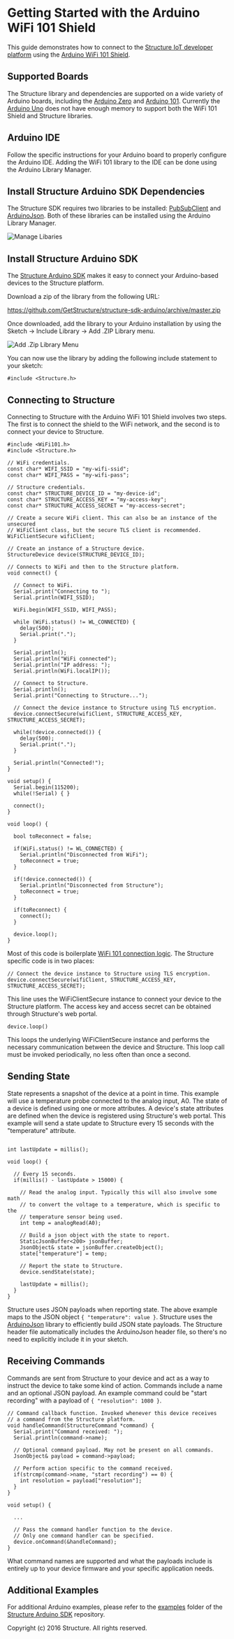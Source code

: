 # Getting Started with the Arduino WiFi 101 Shield

This guide demonstrates how to connect to the [Structure IoT developer platform](https://getstructure.io) using the [Arduino WiFi 101 Shield](https://www.arduino.cc/en/Main/ArduinoWiFiShield101).

## Supported Boards
The Structure library and dependencies are supported on a wide variety of Arduino boards, including the [Arduino Zero](https://www.arduino.cc/en/Main/ArduinoBoardZero) and [Arduino 101](https://www.arduino.cc/en/Main/ArduinoBoard101). Currently the [Arduino Uno](https://www.arduino.cc/en/Main/ArduinoBoardUno) does not have enough memory to support both the WiFi 101 Shield and Structure libraries.

## Arduino IDE
Follow the specific instructions for your Arduino board to properly configure the Arduino IDE. Adding the WiFi 101 library to the IDE can be done using the Arduino Library Manager.

## Install Structure Arduino SDK Dependencies
The Structure SDK requires two libraries to be installed: [PubSubClient](https://github.com/knolleary/pubsubclient) and [ArduinoJson](https://github.com/bblanchon/ArduinoJson). Both of these libraries can be installed using the Arduino Library Manager.

![Manage Libaries](http://cdn2.hubspot.net/hubfs/742943/Website/Landing_Pages/Builder_Kit_Instructions/manage-libraries.png?noresize=true "Manage Libaries")

## Install Structure Arduino SDK
The [Structure Arduino SDK](https://github.com/GetStructure/structure-sdk-arduino) makes it easy to connect your Arduino-based devices to the Structure platform.

Download a zip of the library from the following URL:

https://github.com/GetStructure/structure-sdk-arduino/archive/master.zip

Once downloaded, add the library to your Arduino installation by using the Sketch -> Include Library -> Add .ZIP Library menu.

![Add .Zip Library Menu](http://cdn2.hubspot.net/hubfs/742943/Website/Landing_Pages/Builder_Kit_Instructions/add-zip-library-menu.png?noresize=true "Add .ZIP Library Menu")

You can now use the library by adding the following include statement to your sketch:

```arduino
#include <Structure.h>
```

## Connecting to Structure
Connecting to Structure with the Arduino WiFi 101 Shield involves two steps. The first is to connect the shield to the WiFi network, and the second is to connect your device to Structure.

```arduino
#include <WiFi101.h>
#include <Structure.h>

// WiFi credentials.
const char* WIFI_SSID = "my-wifi-ssid";
const char* WIFI_PASS = "my-wifi-pass";

// Structure credentials.
const char* STRUCTURE_DEVICE_ID = "my-device-id";
const char* STRUCTURE_ACCESS_KEY = "my-access-key";
const char* STRUCTURE_ACCESS_SECRET = "my-access-secret";

// Create a secure WiFi client. This can also be an instance of the unsecured
// WiFiClient class, but the secure TLS client is recommended.
WiFiClientSecure wifiClient;

// Create an instance of a Structure device.
StructureDevice device(STRUCTURE_DEVICE_ID);

// Connects to WiFi and then to the Structure platform.
void connect() {

  // Connect to WiFi.
  Serial.print("Connecting to ");
  Serial.println(WIFI_SSID);

  WiFi.begin(WIFI_SSID, WIFI_PASS);

  while (WiFi.status() != WL_CONNECTED) {
    delay(500);
    Serial.print(".");
  }

  Serial.println();
  Serial.println("WiFi connected");
  Serial.println("IP address: ");
  Serial.println(WiFi.localIP());

  // Connect to Structure.
  Serial.println();
  Serial.print("Connecting to Structure...");

  // Connect the device instance to Structure using TLS encryption.
  device.connectSecure(wifiClient, STRUCTURE_ACCESS_KEY, STRUCTURE_ACCESS_SECRET);

  while(!device.connected()) {
    delay(500);
    Serial.print(".");
  }

  Serial.println("Connected!");
}

void setup() {
  Serial.begin(115200);
  while(!Serial) { }

  connect();
}

void loop() {

  bool toReconnect = false;

  if(WiFi.status() != WL_CONNECTED) {
    Serial.println("Disconnected from WiFi");
    toReconnect = true;
  }

  if(!device.connected()) {
    Serial.println("Disconnected from Structure");
    toReconnect = true;
  }

  if(toReconnect) {
    connect();
  }

  device.loop();
}
```

Most of this code is boilerplate [WiFi 101 connection logic](https://www.arduino.cc/en/Guide/ArduinoWiFiShield101). The Structure specific code is in two places:

```arduino
// Connect the device instance to Structure using TLS encryption.
device.connectSecure(wifiClient, STRUCTURE_ACCESS_KEY, STRUCTURE_ACCESS_SECRET);
```

This line uses the WiFiClientSecure instance to connect your device to the Structure platform. The access key and access secret can be obtained through Structure's web portal.

```arduino
device.loop()
```

This loops the underlying WiFiClientSecure instance and performs the necessary communication between the device and Structure. This loop call must be invoked periodically, no less often than once a second.

## Sending State
State represents a snapshot of the device at a point in time. This example will use a temperature probe connected to the analog input, A0. The state of a device is defined using one or more attributes. A device's state attributes are defined when the device is registered using Structure's web portal. This example will send a state update to Structure every 15 seconds with the "temperature" attribute.

```arduino

int lastUpdate = millis();

void loop() {

  // Every 15 seconds.
  if(millis() - lastUpdate > 15000) {

    // Read the analog input. Typically this will also involve some math
    // to convert the voltage to a temperature, which is specific to the
    // temperature sensor being used.
    int temp = analogRead(A0);

    // Build a json object with the state to report.
    StaticJsonBuffer<200> jsonBuffer;
    JsonObject& state = jsonBuffer.createObject();
    state["temperature"] = temp;

    // Report the state to Structure.
    device.sendState(state);

    lastUpdate = millis();
  }
}

```

Structure uses JSON payloads when reporting state. The above example maps to the JSON object `{ "temperature": value }`. Structure uses the [ArduinoJson](https://github.com/bblanchon/ArduinoJson) library to efficiently build JSON state payloads. The Structure header file automatically includes the ArduinoJson header file, so there's no need to explicitly include it in your sketch.

## Receiving Commands
Commands are sent from Structure to your device and act as a way to instruct the device to take some kind of action. Commands include a name and an optional JSON payload. An example command could be "start recording" with a payload of `{ "resolution": 1080 }`.

```arduino
// Command callback function. Invoked whenever this device receives
// a command from the Structure platform.
void handleCommand(StructureCommand *command) {
  Serial.print("Command received: ");
  Serial.println(command->name);

  // Optional command payload. May not be present on all commands.
  JsonObject& payload = command->payload;

  // Perform action specific to the command received.
  if(strcmp(command->name, "start recording") == 0) {
    int resolution = payload["resolution"];
  }
}

void setup() {

  ...

  // Pass the command handler function to the device.
  // Only one command handler can be specified.
  device.onCommand(&handleCommand);
}
```

What command names are supported and what the payloads include is entirely up to your device firmware and your specific application needs.

## Additional Examples
For additional Arduino examples, please refer to the [examples](https://github.com/GetStructure/structure-sdk-arduino/tree/master/examples) folder of the [Structure Arduino SDK](https://github.com/GetStructure/structure-sdk-arduino) repository.

Copyright (c) 2016 Structure. All rights reserved.
